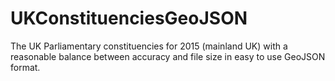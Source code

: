 # UKConstituenciesGeoJSON

The UK Parliamentary constituencies for 2015 (mainland UK) with a reasonable balance between accuracy and file size in easy to use GeoJSON format.
